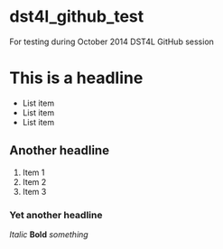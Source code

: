 dst4l_github_test
=================

For testing during October 2014 DST4L GitHub session

# This is a headline

* List item
* List item
* List item

## Another headline

1. Item 1
2. Item 2
3. Item 3

### Yet another headline

*Italic*
**Bold**
_something_
